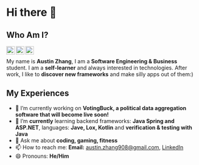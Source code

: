 # Hi there 👋



## Who Am I?
<!-- **Austin6868/Austin6868** is a ✨ _special_ ✨ repository because its `README.md` (this file) appears on your GitHub profile. -->
<a href="https://www.instagram.com/austin_zhang98/">
  <img align="left" alt="Austin's Instagram" width="22px" src="https://raw.githubusercontent.com/hussainweb/hussainweb/main/icons/instagram.png" />
</a>
<a href="https://twitter.com/AustinZ34040587">
  <img align="left" alt="Austin Zhang | Twitter" width="22px" src="https://raw.githubusercontent.com/peterthehan/peterthehan/master/assets/twitter.svg" />
</a>
<a href="https://www.linkedin.com/in/austinzhangsite/">
  <img align="left" alt="Austin's LinkedIn" width="22px" src="https://raw.githubusercontent.com/peterthehan/peterthehan/master/assets/linkedin.svg" />
</a>

<br/>
<!-- Here are some ideas to get you started: -->

My name is **Austin Zhang**, I am a **Software Engineering & Business** student. I am a **self-learner** and always interested in technologies. After work, I like to **discover new frameworks** and make silly apps out of them:)

## My Experiences
- 🔭 I’m currently working on **VotingBuck, a political data aggregation software that will become live soon!**
- 🌱 I’m **currently** learning backend frameworks: **Java Spring and ASP.NET**, languages: **Jave, Lox, Kotlin** and **verification & testing with Java**
- 💬 Ask me about **coding, gaming, fitness**
- 📫 How to reach me: **Email:** austin.zhang908@gmail.com, [LinkedIn](https://www.linkedin.com/in/austinzhangsite/)
- 😄 Pronouns: **He/Him**
